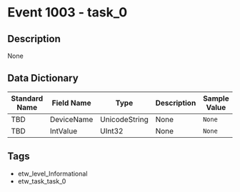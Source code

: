 # Event 1003 - task_0

## Description
None

## Data Dictionary
|Standard Name|Field Name|Type|Description|Sample Value|
|---|---|---|---|---|
|TBD|DeviceName|UnicodeString|None|`None`|
|TBD|IntValue|UInt32|None|`None`|

## Tags
* etw_level_Informational
* etw_task_task_0